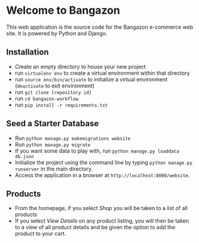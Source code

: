 # Welcome to Bangazon

This web application is the source code for the Bangazon e-commerce web site. It is powered by Python and Django.

## Installation
- Create an empty directory to house your new project
- run `virtualenv env` to create a virtual environment within that directory
- run `source env/bin/activate` to initialize a virtual environment (`deactivate` to exit environment)
- run `git clone [repository id]`
- run `cd bangazon-workflow`
- run `pip install -r requirements.txt`

## Seed a Starter Database
- Run `python manage.py makemigrations website`
- Run `python manage.py migrate`
- If you want some data to play with, run `python manage.py loaddata db.json`
- Initialize the project using the command line by typing `python manage.py runserver` in the main directory.
- Access the application in a browser at `http://localhost:8000/website`.

## Products
- From the homepage, if you select <em>Shop</em> you will be taken to a list of all products
- If you select <em>View Details</em> on any product listing, you will then be taken to a view of all product details and be given the option to add the product to your cart.
